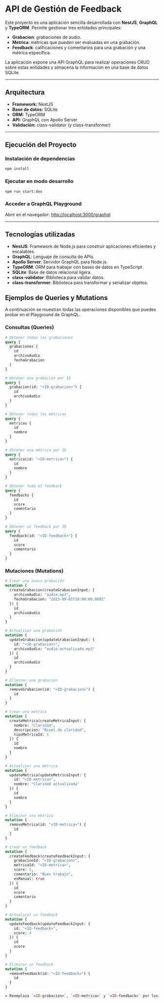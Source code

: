 # API de Gestión de Feedback

Este proyecto es una aplicación sencilla desarrollada con **NestJS**, **GraphQL** y **TypeORM**. Permite gestionar tres entidades principales:

* **Grabacion**: grabaciones de audio.
* **Metrica**: métricas que pueden ser evaluadas en una grabación.
* **Feedback**: calificaciones y comentarios para una grabación y una métrica específica.

La aplicación expone una API GraphQL para realizar operaciones CRUD sobre estas entidades y almacena la información en una base de datos SQLite.

---

## Arquitectura

* **Framework:** NestJS
* **Base de datos:** SQLite
* **ORM:** TypeORM
* **API:** GraphQL con Apollo Server
* **Validación:** class-validator (y class-transformer)

---

## Ejecución del Proyecto

### Instalación de dependencias

```bash
npm install
```

### Ejecutar en modo desarrollo

```bash
npm run start:dev
```

### Acceder a GraphQL Playground

Abrir en el navegador: [http://localhost:3000/graphql](http://localhost:3000/graphql)

---

## Tecnologías utilizadas

* **NestJS**: Framework de Node.js para construir aplicaciones eficientes y escalables.
* **GraphQL**: Lenguaje de consulta de APIs.
* **Apollo Server**: Servidor GraphQL para Node.js.
* **TypeORM**: ORM para trabajar con bases de datos en TypeScript.
* **SQLite**: Base de datos relacional ligera.
* **class-validator**: Biblioteca para validar datos.
* **class-transformer**: Biblioteca para transformar y serializar objetos.

## Ejemplos de Queries y Mutations

A continuación se muestran todas las operaciones disponibles que puedes
probar en el Playground de GraphQL.

### Consultas (Queries)

```graphql
# Obtener todas las grabaciones
query {
  grabaciones {
    id
    archivoAudio
    fechaGrabacion
  }
}

# Obtener una grabación por ID
query {
  grabacion(id: "<ID-grabacion>") {
    id
    archivoAudio
  }
}

# Obtener todas las métricas
query {
  metricas {
    id
    nombre
  }
}

# Obtener una métrica por ID
query {
  metrica(id: "<ID-metrica>") {
    id
    nombre
  }
}

# Obtener todo el feedback
query {
  feedbacks {
    id
    score
    comentario
  }
}

# Obtener un feedback por ID
query {
  feedback(id: "<ID-feedback>") {
    id
    score
    comentario
  }
}
```

### Mutaciones (Mutations)

```graphql
# Crear una nueva grabación
mutation {
  createGrabacion(createGrabacionInput: {
    archivoAudio: "audio.mp3",
    fechaGrabacion: "2023-09-01T10:00:00.000Z"
  }) {
    id
    archivoAudio
  }
}

# Actualizar una grabación
mutation {
  updateGrabacion(updateGrabacionInput: {
    id: "<ID-grabacion>",
    archivoAudio: "audio-actualizado.mp3"
  }) {
    id
    archivoAudio
  }
}

# Eliminar una grabación
mutation {
  removeGrabacion(id: "<ID-grabacion>") {
    id
  }
}

# Crear una métrica
mutation {
  createMetrica(createMetricaInput: {
    nombre: "Claridad",
    descripcion: "Nivel de claridad",
    tipoMetricaId: 1
  }) {
    id
    nombre
  }
}

# Actualizar una métrica
mutation {
  updateMetrica(updateMetricaInput: {
    id: "<ID-metrica>",
    nombre: "Claridad actualizada"
  }) {
    id
    nombre
  }
}

# Eliminar una métrica
mutation {
  removeMetrica(id: "<ID-metrica>") {
    id
  }
}

# Crear un feedback
mutation {
  createFeedback(createFeedbackInput: {
    grabacionId: "<ID-grabacion>",
    metricaId: "<ID-metrica>",
    score: 5,
    comentario: "Buen trabajo",
    esManual: true
  }) {
    id
    score
    comentario
  }
}

# Actualizar un feedback
mutation {
  updateFeedback(updateFeedbackInput: {
    id: "<ID-feedback>",
    score: 4
  }) {
    id
    score
  }
}

# Eliminar un feedback
mutation {
  removeFeedback(id: "<ID-feedback>") {
    id
  }
}

> Reemplaza `<ID-grabacion>`, `<ID-metrica>` y `<ID-feedback>` por los UUID reales que obtuviste al crear las entidades correspondientes. Si envías valores inválidos obtendrás un error de validación.
```